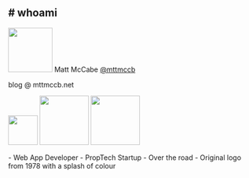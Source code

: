 ## # whoami

<img src="assets/profile.png" height="90" class="plain vmiddle" /> Matt McCabe <a href="https://twitter.com/mttmccb">@mttmccb</a>

blog @ mttmccb.net

<img src="assets/logos/sorbet-logo.svg" height="60" class="plain vmiddle" /> <img src="assets/logos/Micro_Soft.svg" height="100" class="plain vmiddle" /> <img src="assets/logos/aurelia-logo.png" height="100" class="plain vmiddle" />

<aside class="notes" data-markdown>
  - Web App Developer
  - PropTech Startup
  - Over the road
  - Original logo from 1978 with a splash of colour
</aside>
